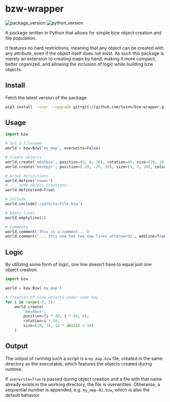 # bzw-wrapper

![package_version](https://img.shields.io/badge/package-2.0-b0c9ff)
![python_version](https://img.shields.io/badge/python-3.6-b0c9ff)

A package written in Python that allows for simple bzw object creation and file population.

It features no hard restrictions, meaning that any object can be created with any attribute, even if the object itself
does not exist. As such this package is merely an extension to creating maps by hand, making it more compact, better
organized, and allowing the inclusion of logic while building bzw objects.

## Install

Fetch the latest version of the package

```sh
pip3 install --user --upgrade git+git://github.com/tainn/bzw-wrapper.git
```

## Usage

```py
import bzw

# Set a filename
world = bzw.Bzw('my_map', overwrite=False)

# Create objects
world.create('meshbox', position=(0, 0, 20), rotation=45, size=(10, 10, 10))
world.create('meshpyr', position=(-20, -20, 30), size=(5, 5, 20), color=(0.2, 0.2, 0.2, 0.9))

# Group definitions
world.define('tower')
# ... some object creations...
world.define(end=True)

# Include
world.include('/path/to/file.bzw')

# Empty lines
world.emptyline(2)

# Comments
world.comment('This is a comment...')
world.comment('... this one has two new lines afterwards', addline=True)
```

## Logic

By utilizing some form of logic, one line doesn't have to equal just one object creation.

```py
import bzw

world = bzw.Bzw('my_map')

# Creation of nine objects under some key
for i in range(-4, 5):
    world.create(
        'meshbox',
        position=(i * 40, i * 40, 0),
        rotation=i * 10,
        size=(10, 10, 10 * abs(i) + 10)
    )
```

## Output

The output of running such a script is a `my_map.bzw` file, created in the same directory as the executable, which
features the objects created during runtime.

If `overwrite=True` is passed during object creation and a file with that name already exists in the working directory,
the file is overwritten. Otherwise, a sequential number is appended, e.g. `my_map-02.bzw`, which is also the default
behavior.
